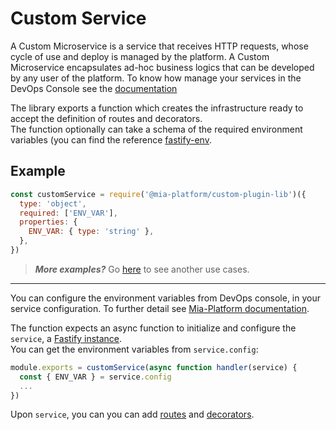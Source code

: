 # Custom Service
A Custom Microservice is a service that receives HTTP requests, whose cycle of use and deploy is managed by the platform. A Custom Microservice  encapsulates ad-hoc business logics that can be developed by any user of the platform. To know how manage your services in the DevOps Console see the [documentation](https://docs.mia-platform.eu/development_suite/api-console/api-design/services/)

The library exports a function which creates the infrastructure ready to accept the definition of routes and decorators.  
The function optionally can take a schema of the required environment variables (you can find the reference [fastify-env](https://github.com/fastify/fastify-env).

## Example

```js
const customService = require('@mia-platform/custom-plugin-lib')({
  type: 'object',
  required: ['ENV_VAR'],
  properties: {
    ENV_VAR: { type: 'string' },
  },
})
```

> **_More examples?_** Go [here](../examples/advanced/index.js#L46) to see another use cases.

---

You can configure the environment variables from DevOps console, in your service configuration. To further detail see [Mia-Platform documentation](https://docs.mia-platform.eu/development_suite/api-console/api-design/services/#environment-variable-configuration).  

The function expects an async function to initialize and configure the `service`, a [Fastify instance](https://www.fastify.io/docs/latest/Server/).   
You can get the environment variables from `service.config`:
```js
module.exports = customService(async function handler(service) {
  const { ENV_VAR } = service.config
  ...
})
```
Upon `service`, you can you can add [routes](Routes.md) and [decorators](Decorators.md). 


